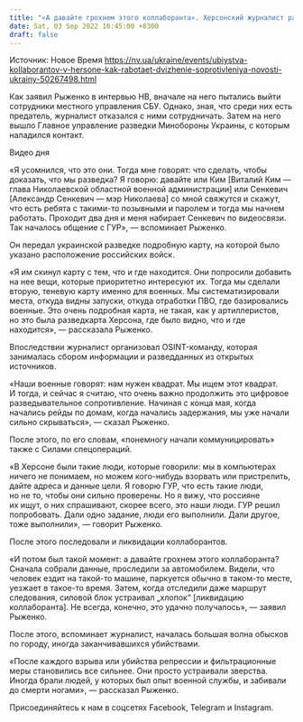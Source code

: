 ```yaml
---
title: "«А давайте грохнем этого коллаборанта». Херсонский журналист рассказал о движении сопротивления в оккупированном городе"
date: Sat, 03 Sep 2022 10:45:00 +0300
draft: false
---
```

Источник: Новое Время https://nv.ua/ukraine/events/ubiystva-kollaborantov-v-hersone-kak-rabotaet-dvizhenie-soprotivleniya-novosti-ukrainy-50267498.html


Как заявил Рыженко в интервью НВ, вначале на него пытались выйти сотрудники местного управления СБУ. Однако, зная, что среди них есть предатель, журналист отказался с ними сотрудничать. Затем на него вышло Главное управление разведки Минобороны Украины, с которым наладился контакт.

 Видео дня   

«Я усомнился, что это они. Тогда мне говорят: что сделать, чтобы доказать, что мы разведка? Я говорю: давайте или Ким [Виталий Ким — глава Николаевской областной военной администрации] или Сенкевич [Александр Сенкевич — мэр Николаева] со мной свяжутся и скажут, что есть ребята с такими-то позывными и паролем и тогда мы начнем работать. Проходит два дня и меня набирает Сенкевич по видеосвязи. Так началось общение с ГУР», — вспоминает Рыженко.

Он передал украинской разведке подробную карту, на которой было указано расположение российских войск.

«Я им скинул карту с тем, что и где находится. Они попросили добавить на нее вещи, которые приоритетно интересуют их. Тогда мы сделали вторую, теневую карту именно для военных. Мы систематизировали места, откуда видны запуски, откуда отработки ПВО, где базировались военные. Это очень подробная карта, не такая, как у артиллеристов, но это была разведкарта Херсона, где было видно, что и где находится», — рассказала Рыженко.

Впоследствии журналист организовал OSINT-команду, которая занималась сбором информации и разведданных из открытых источников.

«Наши военные говорят: нам нужен квадрат. Мы ищем этот квадрат. И тогда, и сейчас я считаю, что очень важно продолжить это цифровое разведывательное сопротивление. Начиная с конца мая, когда начались рейды по домам, когда начались задержания, мы уже начали сильно скрываться», — сказал Рыженко.

После этого, по его словам, «понемногу начали коммуницировать» также с Силами спецопераций.

«В Херсоне были такие люди, которые говорили: мы в компьютерах ничего не понимаем, но можем кого-нибудь взорвать или пристрелить, дайте адреса и данные цели. Я говорю ГУР, что есть такие люди, но не то, чтобы они сильно проверены. Но я вижу, что россияне их ищут, о них спрашивают, скорее всего, это наши люди. ГУР решил попробовать. Дали одно задание, люди его выполнили. Дали другое, тоже выполнили», — говорит Рыженко.

После этого последовали и ликвидации коллаборантов.

«И потом был такой момент: а давайте грохнем этого коллаборанта? Сначала собрали данные, проследили за автомобилем. Видели, что человек ездит на такой-то машине, паркуется обычно в таком-то месте, уезжает в такое-то время. Затем, когда отследили даже маршрут следования, силовой блок устраивал „хлопок“ [ликвидацию коллаборанта]. Не всегда, конечно, это удачно получалось», — заявил Рыженко.

После этого, вспоминает журналист, началась большая волна обысков по городу, иногда заканчивавшихся убийствами.

«После каждого взрыва или убийства репрессии и фильтрационные меры становились все сильнее. Они просто устраивали зверства. Иногда брали людей, у которых был опыт военной службы, и забивали до смерти ногами», — рассказал Рыженко.

Присоединяйтесь к нам в соцсетях Facebook, Telegram и Instagram.
